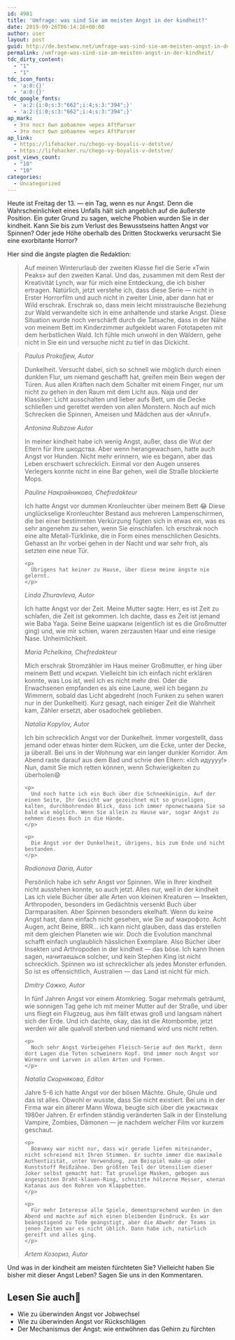 ```yaml
---
id: 4981
title: 'Umfrage: was sind Sie am meisten Angst in der kindheit?'
date: 2019-09-26T06:14:16+00:00
author: user
layout: post
guid: http://de.bestwow.net/umfrage-was-sind-sie-am-meisten-angst-in-der-kindheit/
permalink: /umfrage-was-sind-sie-am-meisten-angst-in-der-kindheit/
tdc_dirty_content:
  - "1"
  - "1"
tdc_icon_fonts:
  - 'a:0:{}'
  - 'a:0:{}'
tdc_google_fonts:
  - 'a:2:{i:0;s:3:"662";i:4;s:3:"394";}'
  - 'a:2:{i:0;s:3:"662";i:4;s:3:"394";}'
ap_mark:
  - Это пост был добавлен через AftParser
  - Это пост был добавлен через AftParser
ap_link:
  - https://lifehacker.ru/chego-vy-boyalis-v-detstve/
  - https://lifehacker.ru/chego-vy-boyalis-v-detstve/
post_views_count:
  - "10"
  - "10"
categories:
  - Uncategorized
---
```

Heute ist Freitag der 13. — ein Tag, wenn es nur Angst. Denn die Wahrscheinlichkeit eines Unfalls hält sich angeblich auf die äußerste Position. Ein guter Grund zu sagen, welche Phobien wurden Sie in der kindheit. Kann Sie bis zum Verlust des Bewusstseins hatten Angst vor Spinnen? Oder jede Höhe oberhalb des Dritten Stockwerks verursacht Sie eine exorbitante Horror?

Hier sind die ängste plagten die Redaktion:

<div>
  <blockquote class="td_pull_quote td_pull_center">
    <p>
      Auf meinen Winterurlaub der zweiten Klasse fiel die Serie «Twin Peaks» auf den zweiten Kanal. Und das, zusammen mit dem Rest der Kreativität Lynch, war für mich eine Entdeckung, die ich bisher ertragen. Natürlich, jetzt verstehe ich, dass diese Serie — nicht in Erster Horrorfilm und auch nicht in zweiter Linie, aber dann hat er Wild erschrak. Erschrak so, dass mein leicht misstrauische Beziehung zur Wald verwandelte sich in eine anhaltende und starke Angst. Diese Situation wurde noch verschärft durch die Tatsache, dass in der Nähe von meinem Bett im Kinderzimmer aufgeklebt waren Fototapeten mit dem herbstlichen Wald. Ich fühle mich unwohl in den Wäldern, gehe nicht in Sie ein und versuche nicht zu tief in das Dickicht.
    </p>
  </blockquote>
</div>

<blockquote class="td_pull_quote td_pull_center">
  <div>
  </div>
  
  <p>
    <em>Paulus Prokofjew, Autor</em>
  </p>
  
  <div>
    <p>
      Dunkelheit. Versucht dabei, sich so schnell wie möglich durch einen dunklen Flur, um niemand geschafft hat, greifen mein Bein wegen der Türen. Aus allen Kräften nach dem Schalter mit einem Finger, nur um nicht zu gehen in den Raum mit dem Licht aus. Naja und der Klassiker: Licht ausschalten und lieber aufs Bett, um die Decke schließen und gerettet werden von allen Monstern. Noch auf mich Schrecken die Spinnen, Ameisen und Mädchen aus der «Anruf».
    </p>
  </div>
  
  <p>
    <em>Antonina Rubzow Autor</em>
  </p>
  
  <div>
    <p>
      In meiner kindheit habe ich wenig Angst, außer, dass die Wut der Eltern für Ihre шкодства. Aber wenn herangewachsen, hatte auch Angst vor Hunden. Nicht mehr erinnern, wie es begann, aber das Leben erschwert schrecklich. Einmal vor den Augen unseres Verlegers konnte nicht in eine Bar gehen, weil die Straße blockierte Mops.
    </p>
  </div>
  
  <p>
    <em>Pauline Накрайникова, Chefredakteur</em>
  </p>
  
  <div>
    <p>
      Ich hatte Angst vor dummen Kronleuchter über meinem Bett 😂 Diese unglückselige Kronleuchter Bestand aus mehreren Lampenschirmen, die bei einer bestimmten Verkürzung fügten sich in etwas ein, was es sehr angenehm zu sehen, wenn Sie einschlafen. Ich erschrak noch eine alte Metall-Türklinke, die in Form eines menschlichen Gesichts. Gehasst an Ihr vorbei gehen in der Nacht und war sehr froh, als setzten eine neue Tür.
    </p>
    
    <p>
      Übrigens hat keiner zu Hause, über diese meine ängste nie gelernt.
    </p>
  </div>
  
  <p>
    <em>Linda Zhuravleva, Autor</em>
  </p>
  
  <div>
    <p>
      Ich hatte Angst vor der Zeit. Meine Mutter sagte: Herr, es ist Zeit zu schlafen, die Zeit ist gekommen. Ich dachte, dass es Zeit ist jemand wie Baba Yaga. Seine Beine шаркали (eigentlich ist es die Großmutter ging) und, wie mir schien, waren zerzausten Haar und eine riesige Nase. Unheimlichkeit.
    </p>
  </div>
  
  <p>
    <em>Maria Pchelkina, Chefredakteur</em>
  </p>
  
  <div>
    <p>
      Mich erschrak Stromzähler im Haus meiner Großmutter, er hing über meinem Bett und искрил. Vielleicht bin ich einfach nicht erklären konnte, was Los ist, weil ich es nicht mehr drei. Oder die Erwachsenen empfanden es als eine Laune, weil ich begann zu Wimmern, sobald das Licht abgedreht (noch Funken zu sehen waren nur in der Dunkelheit). Kurz gesagt, nach einiger Zeit die Wahrheit kam, Zähler ersetzt, aber osadochek geblieben.
    </p>
  </div>
  
  <p>
    <em>Natalia Kopylov, Autor</em>
  </p>
  
  <div>
    <p>
      Ich bin schrecklich Angst vor der Dunkelheit. Immer vorgestellt, dass jemand oder etwas hinter dem Rücken, um die Ecke, unter der Decke, ja überall. Bei uns in der Wohnung war ein langer dunkler Korridor. Am Abend raste darauf aus dem Bad und schrie den Eltern: «Ich идуууу!» Nun, damit Sie mich retten können, wenn Schwierigkeiten zu überholen😄
    </p>
    
    <p>
      Und noch hatte ich ein Buch über die Schneekönigin. Auf der einen Seite, Ihr Gesicht war gezeichnet mit so gruseligen, kalten, durchbohrenden Blick, dass ich immer пролистывала Sie so bald wie möglich. Wenn Sie allein zu Hause war, sogar Angst zu nehmen dieses Buch in die Hände.
    </p>
    
    <p>
      Die Angst vor der Dunkelheit, übrigens, bis zum Ende und nicht bestanden.
    </p>
  </div>
  
  <p>
    <em>Rodionova Daria, Autor</em>
  </p>
  
  <div>
    <p>
      Persönlich habe ich sehr Angst vor Spinnen. Wie in Ihrer kindheit nicht ausstehen konnte, so auch jetzt. Alles nur, weil in der kindheit Las ich viele Bücher über alle Arten von kleinen Kreaturen — Insekten, Arthropoden, besonders im Gedächtnis versenkt Buch über Darmparasiten. Aber Spinnen besonders ekelhaft. Wenn du keine Angst hast, dann einfach nicht gesehen, wie Sie auf макрофото. Acht Augen, acht Beine, BRR&#8230; ich kann nicht glauben, dass das erstellen mit dem gleichen Planeten wie wir. Doch die Evolution manchmal schafft einfach unglaublich hässlichen Exemplare. Also Bücher über Insekten und Arthropoden in der kindheit — das böse. Ich kann Ihnen sagen, начитаешься solcher, und kein Stephen King ist nicht schrecklich. Spinnen wo ist schrecklicher als jedes Monster erfunden. So ist es offensichtlich, Australien — das Land ist nicht für mich.
    </p>
  </div>
  
  <p>
    <em>Dmitry Сажко, Autor</em>
  </p>
  
  <div>
    <p>
      In fünf Jahren Angst vor einem Atomkrieg. Sogar mehrmals geträumt, wie sonnigen Tag gehe ich mit meiner Mutter auf der Straße, und über uns fliegt ein Flugzeug, aus ihm fällt etwas groß und langsam nähert sich der Erde. Und ich dachte, okay, das ist die Atombombe, jetzt werden wir alle qualvoll sterben und niemand wird uns nicht retten.
    </p>
    
    <p>
      Noch sehr Angst Vorbeigehen Fleisch-Serie auf den Markt, denn dort Lagen die Toten schweinern Kopf. Und immer noch Angst vor Würmern und Larven in allen Arten und Formen.
    </p>
  </div>
  
  <p>
    <em>Natalia Скорнякова, Editor</em>
  </p>
  
  <div>
    <p>
      Jahre 5-6 ich hatte Angst vor der bösen Mächte. Ghule, Ghule und das ist alles. Obwohl er wusste, dass Sie nicht existiert. Bei uns in der Firma war ein älterer Mann Wowa, beugte sich über die ужастиках 1980er Jahren. Er erfinden ständig veränderten Salk in der Einstellung Vampire, Zombies, Dämonen — je nachdem welcher Film vor kurzem geschaut.
    </p>
    
    <p>
      Вовчику war nicht nur, dass wir gerade liefen miteinander, nicht schreiend mit Ihren Stimmen. Er suchte immer die maximale Authentizität, unter Verwendung, zum Beispiel make-up oder Kunststoff Reißzähne. Den größten Teil der Utensilien dieser Joker selbst gemacht hat: Tat gruselige Masken, gebogen aus angespitzen Draht-klauen-Ring, schnitzte hölzerne Messer, клепал Katanas aus den Rohren von Klappbetten.
    </p>
    
    <p>
      Für mehr Interesse alle Spiele, dementsprechend wurden in den Abend und machte auf mich einen bleibenden Eindruck. Es war beängstigend zu Tode geängstigt, aber die Abwehr der Teams in jenen Zeiten war es nicht üblich. Dann habe ich, natürlich gereift und alles ging.
    </p>
  </div>
  
  <p>
    <em>Artem Козориз, Autor</em>
  </p>
</blockquote>

Und was in der kindheit am meisten fürchteten Sie? Vielleicht haben Sie bisher mit dieser Angst Leben? Sagen Sie uns in den Kommentaren.

<div>
  <h2 class="read-also__title">
    Lesen Sie auch🧐
  </h2>
  
  <ul class="read-also__list">
    <li>
      Wie zu überwinden Angst vor Jobwechsel
    </li>
    <li>
      Wie zu überwinden Angst vor Rückschlägen
    </li>
    <li>
      Der Mechanismus der Angst: wie entwöhnen das Gehirn zu fürchten
    </li>
  </ul>
</div>